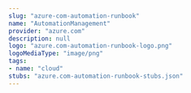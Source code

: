 ```yaml
---
slug: "azure-com-automation-runbook"
name: "AutomationManagement"
provider: "azure.com"
description: null
logo: "azure.com-automation-runbook-logo.png"
logoMediaType: "image/png"
tags:
- name: "cloud"
stubs: "azure.com-automation-runbook-stubs.json"
---
```

